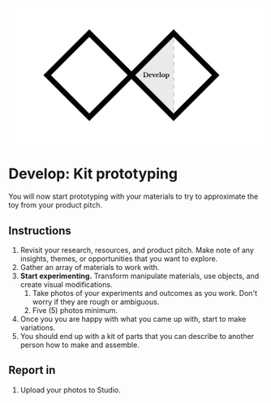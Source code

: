 ![Double Diamond Develop Phase graphic](/assets/dd-process-develop-1200px@2x.png)

# Develop: Kit prototyping

You will now start prototyping with your materials to try to approximate the toy from your product pitch.

## Instructions

1. Revisit your research, resources, and product pitch. Make note of any insights, themes, or opportunities that you want to explore.
2. Gather an array of materials to work with.
3. **Start experimenting.** Transform manipulate materials, use objects, and create visual modifications.
    1. Take photos of your experiments and outcomes as you work. Don't worry if they are rough or ambiguous.
    2. Five (5) photos minimum.
5. Once you you are happy with what you came up with, start to make variations.
6. You should end up with a kit of parts that you can describe to another person how to make and assemble.

## Report in

1. Upload your photos to Studio.